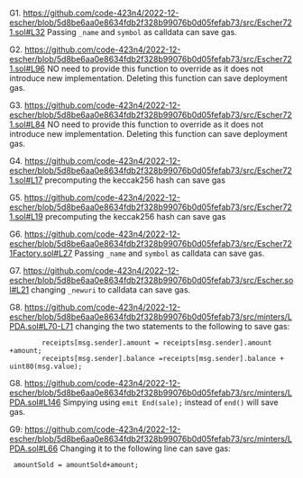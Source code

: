 G1. https://github.com/code-423n4/2022-12-escher/blob/5d8be6aa0e8634fdb2f328b99076b0d05fefab73/src/Escher721.sol#L32
Passing ``_name`` and ``symbol`` as calldata can save gas.

G2. https://github.com/code-423n4/2022-12-escher/blob/5d8be6aa0e8634fdb2f328b99076b0d05fefab73/src/Escher721.sol#L96
NO need to provide this function to override as it does not introduce new implementation. Deleting this function can save deployment gas.

G3. https://github.com/code-423n4/2022-12-escher/blob/5d8be6aa0e8634fdb2f328b99076b0d05fefab73/src/Escher721.sol#L84
NO need to provide this function to override as it does not introduce new implementation. Deleting this function can save deployment gas.

G4. https://github.com/code-423n4/2022-12-escher/blob/5d8be6aa0e8634fdb2f328b99076b0d05fefab73/src/Escher721.sol#L17
precomputing the keccak256 hash can save gas

G5. https://github.com/code-423n4/2022-12-escher/blob/5d8be6aa0e8634fdb2f328b99076b0d05fefab73/src/Escher721.sol#L19
precomputing the keccak256 hash can save gas

G6. https://github.com/code-423n4/2022-12-escher/blob/5d8be6aa0e8634fdb2f328b99076b0d05fefab73/src/Escher721Factory.sol#L27
Passing ``_name`` and ``symbol`` as calldata can save gas.

G7. https://github.com/code-423n4/2022-12-escher/blob/5d8be6aa0e8634fdb2f328b99076b0d05fefab73/src/Escher.sol#L21
changing ``_newuri`` to calldata can save gas.

G8. https://github.com/code-423n4/2022-12-escher/blob/5d8be6aa0e8634fdb2f328b99076b0d05fefab73/src/minters/LPDA.sol#L70-L71
changing the two statements to the following to save gas: 
```
        receipts[msg.sender].amount = receipts[msg.sender].amount +amount;
        receipts[msg.sender].balance =receipts[msg.sender].balance + uint80(msg.value);
```

G8. https://github.com/code-423n4/2022-12-escher/blob/5d8be6aa0e8634fdb2f328b99076b0d05fefab73/src/minters/LPDA.sol#L146
Simpying using ``emit End(sale);`` instead of ``end()`` will save gas.

G9: 
https://github.com/code-423n4/2022-12-escher/blob/5d8be6aa0e8634fdb2f328b99076b0d05fefab73/src/minters/LPDA.sol#L66
Changing it to the following line can save gas:
```
 amountSold = amountSold+amount;
```
